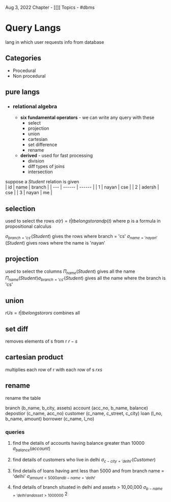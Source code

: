 Aug 3, 2022
Chapter - [[]]
Topics - #dbms 

# Query Langs
lang in which user requests info from database

## Categories
* Procedural
* Non procedural

## pure langs
* ### relational algebra
	* **six fundamental operators** - we can write any query with these
		* select 
		* projection
		* union
		* cartesian
		* set difference
		* rename
	* **derived** - used for fast processing
		* division
		* diff types of joins
		* intersection
	
suppose a $Student$ relation is given	
| id  | name   | branch |
| --- | ------ | ------ |
| 1   | nayan  | cse    |
| 2   | adersh | cse    |
| 3   | nayan  | me     | 

## selection
used to select the rows
$\sigma(r)={t | t belongs to r and p(t)}$
where p is a formula in propositional calculus

$\sigma_{branch='cs'}(Student)$ gives the rows where branch = 'cs'
$\sigma_{name='nayan'}(Student)$ gives rows where the name is 'nayan'

## projection
used to select the columns
$\Pi_{name}(Student)$ gives all the name
$\Pi_{name}(Student) \sigma_{branch='cs'}(Student)$ gives all the name where the branch is 'cs'

## union
$r U s={t | t belongs to r or s}$
combines all

## set diff
removes elements of s from r
$r-s$

## cartesian product
multiplies each row of r with each row of s
$r x s$

## rename
rename the table

branch (b_name, b_city, assets)
account (acc_no, b_name, balance)
depostior (c_name, acc_no)
customer (c_name, c_street, c_city)
loan (l_no, b_name, amount)
borrower (c_name, l_no)

### queries
1. find the details of accounts having balance greater than 10000
$\sigma_{balance}(account)$ 

2. find details of customers who live in delhi
$\sigma_{c-city='delhi'}(Customer)$

3. find details of loans having amt less than 5000 and from branch name = 'delhi'
$\sigma_{amount<5000 and b-name='delhi'}$

4. find details of branch situated in delhi and assets > 10,00,000
$\sigma_{b-name='delhi' and asset > 1000000}$
2




